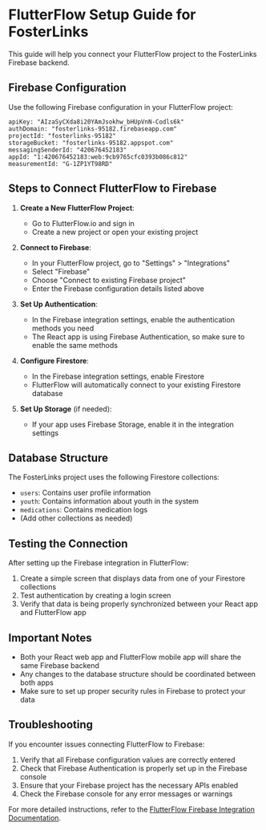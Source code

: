 # FlutterFlow Setup Guide for FosterLinks

This guide will help you connect your FlutterFlow project to the FosterLinks Firebase backend.

## Firebase Configuration

Use the following Firebase configuration in your FlutterFlow project:

```
apiKey: "AIzaSyCXda8i20YAmJsokhw_bHUpVnN-Codls6k"
authDomain: "fosterlinks-95182.firebaseapp.com"
projectId: "fosterlinks-95182"
storageBucket: "fosterlinks-95182.appspot.com"
messagingSenderId: "420676452183"
appId: "1:420676452183:web:9cb9765cfc0393b086c812"
measurementId: "G-1ZP1YT98RD"
```

## Steps to Connect FlutterFlow to Firebase

1. **Create a New FlutterFlow Project**:
   - Go to FlutterFlow.io and sign in
   - Create a new project or open your existing project

2. **Connect to Firebase**:
   - In your FlutterFlow project, go to "Settings" > "Integrations"
   - Select "Firebase"
   - Choose "Connect to existing Firebase project"
   - Enter the Firebase configuration details listed above

3. **Set Up Authentication**:
   - In the Firebase integration settings, enable the authentication methods you need
   - The React app is using Firebase Authentication, so make sure to enable the same methods

4. **Configure Firestore**:
   - In the Firebase integration settings, enable Firestore
   - FlutterFlow will automatically connect to your existing Firestore database

5. **Set Up Storage** (if needed):
   - If your app uses Firebase Storage, enable it in the integration settings

## Database Structure

The FosterLinks project uses the following Firestore collections:

- `users`: Contains user profile information
- `youth`: Contains information about youth in the system
- `medications`: Contains medication logs
- (Add other collections as needed)

## Testing the Connection

After setting up the Firebase integration in FlutterFlow:

1. Create a simple screen that displays data from one of your Firestore collections
2. Test authentication by creating a login screen
3. Verify that data is being properly synchronized between your React app and FlutterFlow app

## Important Notes

- Both your React web app and FlutterFlow mobile app will share the same Firebase backend
- Any changes to the database structure should be coordinated between both apps
- Make sure to set up proper security rules in Firebase to protect your data

## Troubleshooting

If you encounter issues connecting FlutterFlow to Firebase:

1. Verify that all Firebase configuration values are correctly entered
2. Check that Firebase Authentication is properly set up in the Firebase console
3. Ensure that your Firebase project has the necessary APIs enabled
4. Check the Firebase console for any error messages or warnings

For more detailed instructions, refer to the [FlutterFlow Firebase Integration Documentation](https://docs.flutterflow.io/data-and-backend/firebase).
